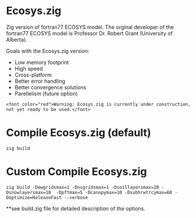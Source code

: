 # Ecosys.zig
Zig version of fortran77 ECOSYS model. The orginal developer of the fortran77 ECOSYS model is Professor Dr. Robert Grant (University of Alberta).

Goals with the Ecosys.zig version:
- Low memory footprint
- High speed
- Cross-platform
- Better error handling
- Better convergence solutions
- Parellelism (future option)

```<font color="red">Warning: Ecosys.zig is currently under construction, not yet ready to be used.</font>```

# Compile Ecosys.zig (default)
`zig build`

# Custom Compile Ecosys.zig
`zig build -Dewgridsmax=1 -Dnsgridsmax=1 -Dsoillayersmax=20 -Dsnowlayersmax=10  -Dpftmax=5 -Dcanopymax=10 -Dsubhrwtrcymax=60 -Doptimize=ReleaseFast --verbose`

**see build.zig file for detailed description of the options.
